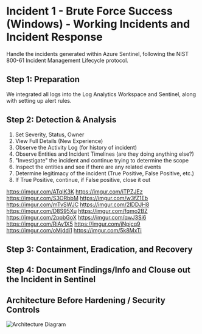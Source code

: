 # Incident 1 - Brute Force Success (Windows) - Working Incidents and Incident Response

Handle the incidents generated within Azure Sentinel, following the NIST 800-61 Incident Management Lifecycle protocol.

<h2>Step 1: Preparation</h2>
We integrated all logs into the Log Analytics Workspace and Sentinel, along with setting up alert rules.

<h2>Step 2: Detection & Analysis</h2>

1. Set Severity, Status, Owner
2. View Full Details (New Experience)
3. Observe the Activity Log (for history of incident)
4. Observe Entities and Incident Timelines (are they doing anything else?)
5. "Investigate" the incident and continue trying to determine the scope
6. Inspect the entities and see if there are any related events
7. Determine legitimacy of the incident (True Positive, False Positive, etc.)
8. If True Positive, continue, if False positive, close it out

https://imgur.com/ATqIK3K
https://imgur.com/iTPZJEz
https://imgur.com/S3ORbbM
https://imgur.com/w3fZ1Eb
https://imgur.com/mTvSWJC
https://imgur.com/2IDDJH8
https://imgur.com/D8S95Xu
https://imgur.com/fqmo2BZ
https://imgur.com/2ppbGoX
https://imgur.com/qwJ3Si6
https://imgur.com/RiAv1X5
https://imgur.com/jNpjcq9
https://imgur.com/oMjddi1
https://imgur.com/5k8MxTi


<h2>Step 3: Containment, Eradication, and Recovery</h2>

<h2>Step 4: Document Findings/Info and Clouse out the Incident in Sentinel</h2>

## Architecture Before Hardening / Security Controls
![Architecture Diagram](https://imgur.com/ypJkZ7U.jpg)
